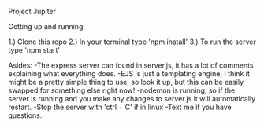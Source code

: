 Project Jupiter

Getting up and running:

1.) Clone this repo
2.) In your terminal type 'npm install'
3.) To run the server type 'npm start'

Asides:
    -The express server can found in server.js, it has a lot of comments explaining what everything does.
    -EJS is just a templating engine, I think it might be a pretty simple thing to use, so look it up, but this can be easily swapped for something else right now!
    -nodemon is running, so if the server is running and you make any changes to server.js it will automatically restart.
    -Stop the server with 'ctrl + C' if in linux
    -Text me if you have questions.
